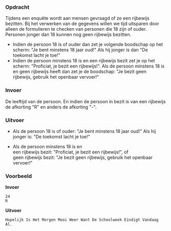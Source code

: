 ### Opdracht

Tijdens een enquête wordt aan mensen gevraagd of ze een rijbewijs bezitten. Bij het verwerken van de gegevens willen we tijd uitsparen door alleen de formulieren te checken van personen die 18 zijn of ouder. Personen jonger dan 18 kunnen nog geen rijbewijs bezitten.
* Indien de persoon 18 is of ouder dan zet je volgende boodschap op het scherm: "Je bent minstens 18 jaar oud!" Als hij jonger is dan "De toekomst lacht je toe!"
* Indien de persoon minstens 18 is en een rijbewijs bezit zet je op het scherm: "Proficiat, je bezit een rijbewijs!". 
Als de persoon minstens 18 is en geen rijbewijs heeft dan zet je de boodschap: "Je bezit geen rijbewijs, gebruik het openbaar vervoer!"

### Invoer

De leeftijd van de persoon. En indien de persoon in bezit is van een rijbewijs de afkorting "R" en anders de afkorting "-". 

### Uitvoer

* Als de persoon 18 is of ouder: "Je bent minstens 18 jaar oud!"
Als hij jonger is: "De toekomst lacht je toe!"

* Als de persoon minstens 18 is en   
een rijbewijs bezit: "Proficiat, je bezit een rijbewijs!", of  
geen rijbewijs bezit: "Je bezit geen rijbewijs, gebruik het openbaar vervoer!"

### Voorbeeld

**Invoer**
    
    24
    R

**Uitvoer**
    
    Hopelijk Is Het Morgen Mooi Weer Want De Schoolweek Eindigt Vandaag Al.
    
     
  
   
